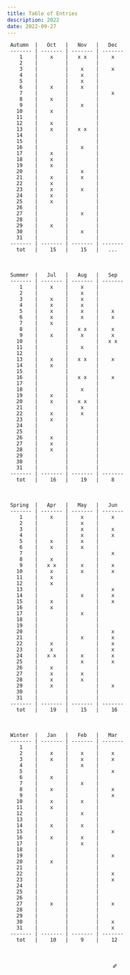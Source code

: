 ```yaml
---
title: Table of Entries
description: 2022
date: 2022-09-27
---
```


     Autumn  |   Oct   |   Nov   |   Dec   
     ------- | ------- | ------- | -------
        1    |    x    |   x x   |    x 
        2    |         |         |     
        3    |         |    x    |    x  
        4    |         |    x    |       
        5    |         |    x    |     
        6    |    x    |    x    |     
        7    |         |         |    x  
        8    |    x    |         |     
        9    |         |    x    |       
       10    |    x    |         |        
       11    |         |         |     
       12    |    x    |         |     
       13    |    x    |   x x   |        
       14    |         |         |       
       15    |         |         |       
       16    |         |    x    |     
       17    |    x    |         |    
       18    |    x    |         |    
       19    |    x    |         |     
       20    |         |    x    |       
       21    |    x    |    x    |       
       22    |    x    |         |       
       23    |    x    |    x    |      
       24    |    x    |         |     
       25    |    x    |         |     
       26    |         |         |     
       27    |         |    x    |     
       28    |         |         |    
       29    |    x    |         |     
       30    |         |    x    |     
       31    |         |         |        
     ------- | ------- | ------- | -------
       tot   |    15   |    15   |   ...   

&nbsp;

     Summer  |   Jul   |   Aug   |   Sep   
     ------- | ------- | ------- | -------
        1    |    x    |    x    |      
        2    |         |    x    |     
        3    |    x    |    x    |       
        4    |    x    |    x    |       
        5    |    x    |    x    |    x
        6    |    x    |    x    |    x
        7    |    x    |         |       
        8    |         |   x x   |    x
        9    |    x    |    x    |    x  
       10    |         |         |   x x  
       11    |         |    x    |     
       12    |         |         |     
       13    |    x    |   x x   |    x   
       14    |    x    |         |       
       15    |         |         |       
       16    |         |   x x   |    x
       17    |         |         |    
       18    |         |    x    |    
       19    |    x    |         |     
       20    |    x    |   x x   |       
       21    |         |    x    |       
       22    |    x    |    x    |       
       23    |    x    |         |      
       24    |         |         |     
       25    |         |         |     
       26    |    x    |         |     
       27    |    x    |         |     
       28    |    x    |         |    
       29    |         |         |     
       30    |         |         |     
       31    |         |         |        
     ------- | ------- | ------- | -------
       tot   |    16   |    19   |    8   

&nbsp;

     Spring  |   Apr   |   May   |   Jun   
     ------- | ------- | ------- | -------
        1    |    x    |    x    |    x 
        2    |         |    x    |     
        3    |         |    x    |    x  
        4    |         |    x    |    x  
        5    |    x    |    x    |     
        6    |    x    |    x    |     
        7    |         |         |    x  
        8    |    x    |         |     
        9    |   x x   |    x    |    x  
       10    |    x    |    x    |    x  
       11    |    x    |         |     
       12    |    x    |         |     
       13    |         |         |    x  
       14    |         |    x    |    x  
       15    |    x    |         |    x  
       16    |    x    |         |     
       17    |         |    x    |     
       18    |         |         |    
       19    |         |         |     
       20    |         |         |    x  
       21    |         |    x    |    x  
       22    |    x    |         |    x  
       23    |    x    |         |    x 
       24    |   x x   |    x    |    x
       25    |         |    x    |    x
       26    |    x    |         |     
       27    |    x    |    x    |     
       28    |    x    |    x    |    
       29    |    x    |         |    x
       30    |         |         |     
       31    |         |         |        
     ------- | ------- | ------- | -------
       tot   |    19   |    15   |    16   

&nbsp;

     Winter  |   Jan   |   Feb   |   Mar   
     ------- | ------- | ------- | ------- 
        1    |         |         |         
        2    |    x    |    x    |    x    
        3    |    x    |    x    |    x    
        4    |         |    x    |         
        5    |         |         |    x    
        6    |    x    |         |         
        7    |         |    x    |         
        8    |    x    |         |    x    
        9    |         |         |    x    
       10    |    x    |    x    |         
       11    |    x    |         |         
       12    |         |    x    |         
       13    |         |         |         
       14    |    x    |    x    |         
       15    |         |         |    x    
       16    |    x    |    x    |         
       17    |         |    x    |         
       18    |         |         |         
       19    |         |         |    x    
       20    |    x    |         |         
       21    |         |         |         
       22    |         |         |    x    
       23    |         |         |    x    
       24    |         |         |         
       25    |         |         |         
       26    |         |         |         
       27    |    x    |         |    x
       28    |         |         |         
       29    |         |         |         
       30    |         |         |    x    
       31    |         |         |    x    
     ------- | ------- | ------- | ------- 
       tot   |    10   |    9    |    12   

&nbsp;

<div align="center">
  ✐
</div>
